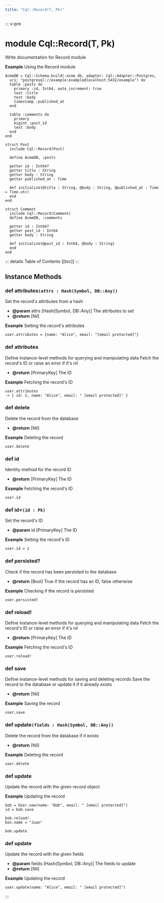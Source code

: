 ```yaml
---
title: "Cql::Record(T, Pk)"
---
```


::: v-pre
# module Cql::Record(T, Pk)


Write documentation for Record module

**Example** Using the Record module

```crystal
AcmeDB = Cql::Schema.build(:acme_db, adapter: Cql::Adapter::Postgres,
  uri: "postgresql://example:example@localhost:5432/example") do
  table :posts do
    primary :id, Int64, auto_increment: true
    text :title
    text :body
    timestamp :published_at
  end

  table :comments do
    primary
    bigint :post_id
    text :body
  end
end

struct Post
  include Cql::Record(Post)

  define AcmeDB, :posts

  getter id : Int64?
  getter title : String
  getter body : String
  getter published_at : Time

  def initialize(@title : String, @body : String, @published_at : Time = Time.utc)
  end
end

struct Comment
  include Cql::Record(Comment)
  define AcmeDB, :comments

  getter id : Int64?
  getter post_id : Int64
  getter body : String

  def initialize(@post_id : Int64, @body : String)
  end
end
```
::: details Table of Contents
[[toc]]
:::





## Instance Methods


### def attributes`(attrs : Hash(Symbol, DB::Any))`

Set the record's attributes from a hash
- **@param** attrs [Hash(Symbol, DB::Any)] The attributes to set
- **@return** [Nil]

**Example** Setting the record's attributes

```crystal
user.attributes = {name: "Alice", email: "[email protected]"}
```




### def attributes

Define instance-level methods for querying and manipulating data
Fetch the record's ID or raise an error if it's nil
- **@return** [PrimaryKey] The ID

**Example** Fetching the record's ID

```crystal
user.attributes
-> { id: 1, name: "Alice", email: " [email protected]" }
```




### def delete

Delete the record from the database
- **@return** [Nil]

**Example** Deleting the record

```crystal
user.delete
```




### def id

Identity method for the record ID
- **@return** [PrimaryKey] The ID

**Example** Fetching the record's ID

```crystal
user.id
```




### def id=`(id : Pk)`

Set the record's ID
- **@param** id [PrimaryKey] The ID

**Example** Setting the record's ID

```crystal
user.id = 1
```




### def persisted?

Check if the record has been persisted to the database
- **@return** [Bool] True if the record has an ID, false otherwise

**Example** Checking if the record is persisted
```crystal
user.persisted?
```




### def reload!

Define instance-level methods for querying and manipulating data
Fetch the record's ID or raise an error if it's nil
- **@return** [PrimaryKey] The ID

**Example** Fetching the record's ID

```crystal
user.reload!
```




### def save

Define instance-level methods for saving and deleting records
Save the record to the database or update it if it already exists
- **@return** [Nil]

**Example** Saving the record

```crystal
user.save
```




### def update`(fields : Hash(Symbol, DB::Any))`

Delete the record from the database if it exists
- **@return** [Nil]

**Example** Deleting the record

```crystal
user.delete
```




### def update

Update the record with the given record object


**Example** Updating the record

```crystal
bob = User.new(name: "Bob", email: " [email protected]")
id = bob.save

bob.reload!
bon.name = "Juan"

bob.update
```




### def update

Update the record with the given fields
- **@param** fields [Hash(Symbol, DB::Any)] The fields to update
- **@return** [Nil]

**Example** Updating the record

```crystal
user.update(name: "Alice", email: " [email protected]")
```



:::